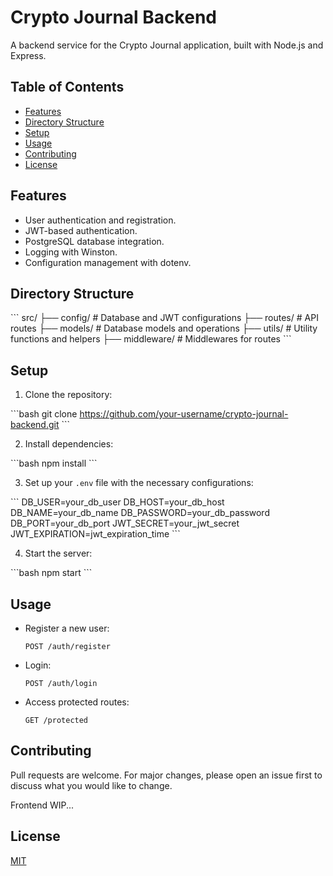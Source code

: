 # Crypto Journal Backend

A backend service for the Crypto Journal application, built with Node.js and Express.

## Table of Contents

- [Features](#features)
- [Directory Structure](#directory-structure)
- [Setup](#setup)
- [Usage](#usage)
- [Contributing](#contributing)
- [License](#license)

## Features

- User authentication and registration.
- JWT-based authentication.
- PostgreSQL database integration.
- Logging with Winston.
- Configuration management with dotenv.

## Directory Structure

\```
src/
 ├── config/          # Database and JWT configurations
 ├── routes/          # API routes
 ├── models/          # Database models and operations
 ├── utils/           # Utility functions and helpers
 ├── middleware/      # Middlewares for routes
\```

## Setup

1. Clone the repository:

\```bash
git clone https://github.com/your-username/crypto-journal-backend.git
\```

2. Install dependencies:

\```bash
npm install
\```

3. Set up your `.env` file with the necessary configurations:

\```
DB_USER=your_db_user
DB_HOST=your_db_host
DB_NAME=your_db_name
DB_PASSWORD=your_db_password
DB_PORT=your_db_port
JWT_SECRET=your_jwt_secret
JWT_EXPIRATION=jwt_expiration_time
\```

4. Start the server:

\```bash
npm start
\```

## Usage

- Register a new user:

  `POST /auth/register`

- Login:

  `POST /auth/login`

- Access protected routes:

  `GET /protected`

## Contributing

Pull requests are welcome. For major changes, please open an issue first to discuss what you would like to change.

Frontend WIP...

## License

[MIT](https://choosealicense.com/licenses/mit/)
